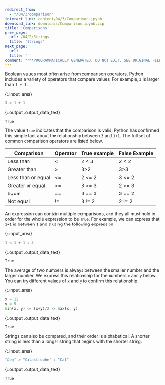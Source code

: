 ```yaml
---
redirect_from:
  - "/04/3/comparison"
interact_link: content/04/3/Comparison.ipynb
download_link: downloads/Comparison.ipynb.zip
title: 'Comparisons'
prev_page:
  url: /04/2/Strings
  title: 'Strings'
next_page:
  url: 
  title: ''
comment: "***PROGRAMMATICALLY GENERATED, DO NOT EDIT. SEE ORIGINAL FILES IN /content***"
---
```


Boolean values most often arise from comparison operators. Python includes a variety of operators that compare values. For example, `3` is larger than `1 + 1`.



{:.input_area}
```python
3 > 1 + 1
```





{:.output .output_data_text}
```
True
```



The value `True` indicates that the comparison is valid; Python has confirmed this simple fact about the relationship between `3` and `1+1`. The full set of common comparison operators are listed below.

| Comparison         | Operator | True example | False Example |
|--------------------|----------|--------------|---------------|
| Less than          | <        | 2 < 3        | 2 < 2         |
| Greater than       | >        | 3>2          | 3>3           |
| Less than or equal | <=       | 2 <= 2       | 3 <= 2        |
| Greater or equal   | >=       | 3 >= 3       | 2 >= 3        |
| Equal              | ==       | 3 == 3       | 3 == 2        |
| Not equal          | !=       | 3 != 2       | 2 != 2        |

An expression can contain multiple comparisons, and they all must hold in order for the whole expression to be `True`. For example, we can express that `1+1` is between `1` and `3` using the following expression.



{:.input_area}
```python
1 < 1 + 1 < 3
```





{:.output .output_data_text}
```
True
```



The average of two numbers is always between the smaller number and the larger number. We express this relationship for the numbers `x` and `y` below. You can try different values of `x` and `y` to confirm this relationship.



{:.input_area}
```python
x = 12
y = 5
min(x, y) <= (x+y)/2 <= max(x, y)
```





{:.output .output_data_text}
```
True
```



Strings can also be compared, and their order is alphabetical. A shorter string is less than a longer string that begins with the shorter string.



{:.input_area}
```python
"Dog" > "Catastrophe" > "Cat"
```





{:.output .output_data_text}
```
True
```



